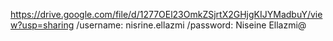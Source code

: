 https://drive.google.com/file/d/1277OEl23OmkZSjrtX2GHjgKIJYMadbuY/view?usp=sharing     /username: nisrine.ellazmi    /password: Niseine Ellazmi@
